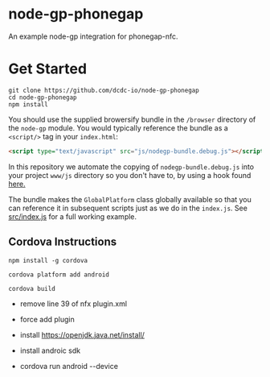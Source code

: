 # node-gp-phonegap

An example node-gp integration for phonegap-nfc.

# Get Started

```
git clone https://github.com/dcdc-io/node-gp-phonegap
cd node-gp-phonegap
npm install
```

You should use the supplied browersify bundle in the `/browser` directory of the `node-gp` module. You would typically reference the bundle as a `<script/>` tag in your `index.html`:

```html
<script type="text/javascript" src="js/nodegp-bundle.debug.js"></script>
```

In this repository we automate the copying of `nodegp-bundle.debug.js` into your project `www/js` directory so you don't have to, by using a hook found [here.](https://github.com/dcdc-io/node-gp-phonegap/blob/master/scripts/copybundle.js)

The bundle makes the `GlobalPlatform` class globally available so that you can reference it in subsequent scripts just as we do in the `index.js`. See [src/index.js](https://github.com/dcdc-io/node-gp-phonegap/blob/master/src/index.js) for a full working example.


## Cordova Instructions

`npm install -g cordova`

`cordova platform add android`

`cordova build`

- remove line 39 of nfx plugin.xml

- force add plugin

- install https://openjdk.java.net/install/

- install androic sdk

- cordova run android --device
